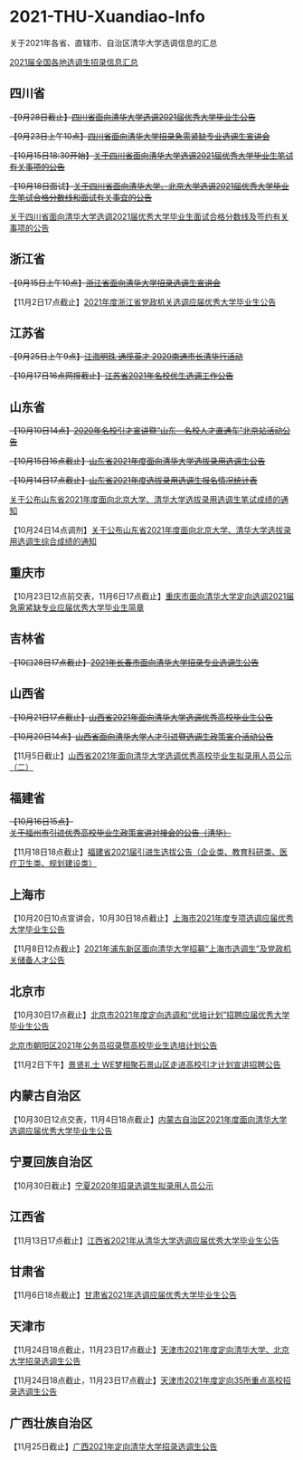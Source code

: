 # 2021-THU-Xuandiao-Info
关于2021年各省、直辖市、自治区清华大学选调信息的汇总

[2021届全国各地选调生招录信息汇总](http://career.cic.tsinghua.edu.cn/xsglxt/f/jyxt/anony/showZwxx?zpxxid=205396836)

## 四川省
~~【9月28日截止】[四川省面向清华大学选调2021届优秀大学毕业生公告](http://career.cic.tsinghua.edu.cn/xsglxt/f/jyxt/anony/showZwxx?zpxxid=200775230)~~

~~【9月23日上午10点】[四川省面向清华大学招录急需紧缺专业选调生宣讲会](https://mp.weixin.qq.com/s?__biz=MzUyMjc4NjA4Nw==&mid=2247502989&idx=1&sn=bcc10544deb0fe2a81c26816f5ebbc4b&chksm=f9c408c5ceb381d3e95bcc5b1930bf6558b9ba451a939d0f96d35f34a30b232a2354af8db2c3&scene=126&sessionid=1600689389&key=63a44cb9590dbb5c7a408822c1f74a0780e3e57bb042a99a46686ec13e9f26e3845f8a7cb9dd3bdec7f516d42b1832de1c0cb23bb968b901be5e791287afb33c8054438399c9097c055b9e41e8033bd33f5a886f9b32adbdc2ea45677c9b9018de63d08e978d9daf2df0cff64b14e4bcc6e4e49d4df08c039ace2c6734a789f2&ascene=1&uin=MTg4NzI4ODg4MQ%3D%3D&devicetype=Windows+10+x64&version=62090538&lang=zh_CN&exportkey=AWETm%2FZN2hJv0NT%2BuAWlw9Q%3D&pass_ticket=5HzI1xWo%2Ffg18hs4BPJIo6sH%2FmAR5rXLg1YqQvhJajvL%2BLk4pwP1MR82AkU6LvgR&wx_header=0)~~

~~【10月15日18:30开始】[关于四川省面向清华大学选调2021届优秀大学毕业生笔试有关事项的公告](http://career.cic.tsinghua.edu.cn/xsglxt/f/jyxt/anony/showZwxx?zpxxid=208713251)~~

~~【10月18日面试】[关于四川省面向清华大学、北京大学选调2021届优秀大学毕业生笔试合格分数线和面试有关事宜的公告](http://career.cic.tsinghua.edu.cn/xsglxt/f/jyxt/anony/showZwxx?zpxxid=211035170)~~

[关于四川省面向清华大学选调2021届优秀大学毕业生面试合格分数线及签约有关事项的公告](http://career.cic.tsinghua.edu.cn/xsglxt/f/jyxt/anony/showZwxx?zpxxid=212460953)

## 浙江省
~~【9月15日上午10点】[浙江省面向清华大学招录选调生宣讲会](http://career.cic.tsinghua.edu.cn/xsglxt/f/jyxt/anony/showZwxx?zpxxid=200736287)~~

【11月2日17点截止】[2021年度浙江省党政机关选调应届优秀大学毕业生公告](http://career.cic.tsinghua.edu.cn/xsglxt/f/jyxt/anony/showZwxx?zpxxid=205396829)

## 江苏省
~~【9月25日上午9点】[江海明珠 通揽英才 2020南通市长清华行活动](http://career.cic.tsinghua.edu.cn/xsglxt/f/jyxt/anony/showZwxx?zpxxid=203158228)~~

~~【10月17日16点网报截止】[江苏省2021年名校优生选调工作公告](http://career.cic.tsinghua.edu.cn/xsglxt/f/jyxt/anony/showZwxx?zpxxid=204305002)~~

## 山东省
~~【10月10日14点】[2020年名校引才宣讲暨“山东—名校人才直通车”北京站活动公告](http://career.cic.tsinghua.edu.cn/xsglxt/f/jyxt/anony/showZwxx?zpxxid=205396827)~~

~~【10月15日16点截止】[山东省2021年度面向清华大学选拔录用选调生公告](http://career.cic.tsinghua.edu.cn/xsglxt/f/jyxt/anony/showZwxx?zpxxid=206673240)~~

~~【10月14日17点截止】[山东省2021年度选拔录用选调生报名情况统计表](http://career.cic.tsinghua.edu.cn/xsglxt/f/jyxt/anony/showZwxx?zpxxid=208453664)~~

[关于公布山东省2021年度面向北京大学、清华大学选拔录用选调生笔试成绩的通知](http://career.cic.tsinghua.edu.cn/xsglxt/f/jyxt/anony/showZwxx?zpxxid=212070016)

【10月24日14点调剂】[关于公布山东省2021年度面向北京大学、清华大学选拔录用选调生综合成绩的通知](http://career.cic.tsinghua.edu.cn/xsglxt/f/jyxt/anony/showZwxx?zpxxid=213860505)

## 重庆市
【10月23日12点前交表，11月6日17点截止】[重庆市面向清华大学定向选调2021届急需紧缺专业应届优秀大学毕业生简章](http://career.cic.tsinghua.edu.cn/xsglxt/f/jyxt/anony/showZwxx?zpxxid=208713253)

## 吉林省
~~【10曰28日17点截止】[2021年长春市面向清华大学招录专业选调生公告](http://career.cic.tsinghua.edu.cn/xsglxt/f/jyxt/anony/showZwxx?zpxxid=209382129)~~

## 山西省
~~【10月21日17点截止】[山西省2021年面向清华大学选调优秀高校毕业生公告](http://career.cic.tsinghua.edu.cn/xsglxt/f/jyxt/anony/showZwxx?zpxxid=209885915)~~

~~【10月20日14点】[山西省面向清华大学人才引进暨选调生政策宣介活动公告](http://career.cic.tsinghua.edu.cn/xsglxt/f/jyxt/anony/showZwxx?zpxxid=211035171)~~

【11月5日截止】[山西省2021年面向清华大学选调优秀高校毕业生拟录用人员公示（二）](http://career.cic.tsinghua.edu.cn/xsglxt/f/jyxt/anony/showZwxx?zpxxid=215209865)

## 福建省
~~【10月16日15点】[关于福州市引进优秀高校毕业生政策宣讲对接会的公告（清华）](http://career.cic.tsinghua.edu.cn/xsglxt/f/jyxt/anony/showZwxx?zpxxid=209885919)~~

【11月18日18点截止】[福建省2021届引进生选拔公告（企业类、教育科研类、医疗卫生类、规划建设类）](http://career.cic.tsinghua.edu.cn/xsglxt/f/jyxt/anony/showZwxx?zpxxid=215126365)

## 上海市
【10月20日10点宣讲会，10月30日18点截止】[上海市2021年度专项选调应届优秀大学毕业生公告](http://career.cic.tsinghua.edu.cn/xsglxt/f/jyxt/anony/showZwxx?zpxxid=210306084)

【11月8日12点截止】[2021年浦东新区面向清华大学招募“上海市选调生”及党政机关储备人才公告](http://career.cic.tsinghua.edu.cn/xsglxt/f/jyxt/anony/showZwxx?zpxxid=214358153)

## 北京市
【10月30日17点截止】[北京市2021年度定向选调和“优培计划”招聘应届优秀大学毕业生公告](http://career.cic.tsinghua.edu.cn/xsglxt/f/jyxt/anony/showZwxx?zpxxid=211035174)

[北京市朝阳区2021年公务员招录暨高校毕业生选培计划公告](http://career.cic.tsinghua.edu.cn/xsglxt/f/jyxt/anony/showZwxx?zpxxid=213860521)

【11月2日下午】[景贤礼士 WE梦相聚石景山区走进高校引才计划宣讲招聘公告](http://career.cic.tsinghua.edu.cn/xsglxt/f/jyxt/anony/showZwxx?zpxxid=214839722)

## 内蒙古自治区
【10月30日12点交表，11月4日18点截止】[内蒙古自治区2021年度面向清华大学选调应届优秀大学毕业生公告](http://career.cic.tsinghua.edu.cn/xsglxt/f/jyxt/anony/showZwxx?zpxxid=213860506)

## 宁夏回族自治区
【10月30日截止】[宁夏2020年招录选调生拟录用人员公示](http://career.cic.tsinghua.edu.cn/xsglxt/f/jyxt/anony/showZwxx?zpxxid=213860508)

## 江西省
【11月13日17点截止】[江西省2021年从清华大学选调应届优秀大学毕业生公告](http://career.cic.tsinghua.edu.cn/xsglxt/f/jyxt/anony/showZwxx?zpxxid=214358163)

## 甘肃省
【11月6日18点截止】[甘肃省2021年选调应届优秀大学毕业生公告](http://career.cic.tsinghua.edu.cn/xsglxt/f/jyxt/anony/showZwxx?zpxxid=214794252)

## 天津市
【11月24日18点截止，11月23日17点截止】[天津市2021年度定向清华大学、北京大学招录选调生公告](http://career.cic.tsinghua.edu.cn/xsglxt/f/jyxt/anony/showZwxx?zpxxid=214839723)

【11月24日18点截止，11月23日17点截止】[天津市2021年度定向35所重点高校招录选调生公告](http://career.cic.tsinghua.edu.cn/xsglxt/f/jyxt/anony/showZwxx?zpxxid=214839724)

## 广西壮族自治区
【11月25日截止】[广西2021年定向清华大学招录选调生公告](http://career.cic.tsinghua.edu.cn/xsglxt/f/jyxt/anony/showZwxx?zpxxid=215209863)
